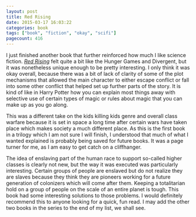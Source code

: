 ```yaml
---
layout: post
title: Red Rising
date: 2015-03-17 16:03:22
categories: book
tags: ["book", "fiction", "okay", "scifi"]
pagecount: 416
---
```


I just finished another book that further reinforced how much I like
science fiction. [*Red Rising*][red-amazon] felt quite a bit like the Hunger Games and
Divergent, but it was nonetheless unique enough to be pretty interesting.
I only think it was okay overall, because there was a bit of lack of
clarity of some of the plot mechanisms that allowed the main character
to either escape conflict or fall into some other conflict that helped set up
further parts of the story. It is kind of like in Harry Potter how you can
explain most things away with selective use of certain types of magic or
rules about magic that you can make up as you go along.

This was a different take on the kids killing kids genre and overall class
warfare because it is set in space a long time after certain wars have taken
place which makes society a much different place. As this is the first book
in a trilogy which I am not sure I will finish, I understood that much of what
I wanted explained is probably being saved for future books. It was a page
turner for me, as I am easy to get catch on a cliffhanger.

The idea of enslaving part of the human race to support so-called higher classes
is clearly not new, but the way it was executed was particularly interesting. Certain
groups of people are enslaved but do not realize they are slaves because they
think they are pioneers working for a future generation of colonizers which will
come after them. Keeping a totalitarian hold on a group of people on the scale of
an entire planet is tough. This book had some interesting solutions to those problems.
I would definitely recommend this to anyone looking for a quick, fun read. I may
add the other two books in the series to the end of my list, we shall see.

[red-amazon]:   http://amzn.com/034553980X

